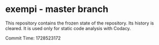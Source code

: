 # exempi - master branch

This repository contains the frozen state of the repository.
Its history is cleared. It is used only for static code
analysis with Codacy.

Commit Time: 1728523172